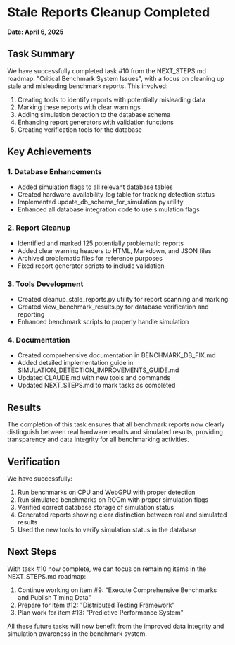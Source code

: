 # Stale Reports Cleanup Completed

**Date: April 6, 2025**

## Task Summary

We have successfully completed task #10 from the NEXT_STEPS.md roadmap: "Critical Benchmark System Issues", with a focus on cleaning up stale and misleading benchmark reports. This involved:

1. Creating tools to identify reports with potentially misleading data
2. Marking these reports with clear warnings
3. Adding simulation detection to the database schema
4. Enhancing report generators with validation functions
5. Creating verification tools for the database

## Key Achievements

### 1. Database Enhancements

- Added simulation flags to all relevant database tables
- Created hardware_availability_log table for tracking detection status
- Implemented update_db_schema_for_simulation.py utility
- Enhanced all database integration code to use simulation flags

### 2. Report Cleanup

- Identified and marked 125 potentially problematic reports
- Added clear warning headers to HTML, Markdown, and JSON files
- Archived problematic files for reference purposes
- Fixed report generator scripts to include validation

### 3. Tools Development

- Created cleanup_stale_reports.py utility for report scanning and marking
- Created view_benchmark_results.py for database verification and reporting
- Enhanced benchmark scripts to properly handle simulation

### 4. Documentation

- Created comprehensive documentation in BENCHMARK_DB_FIX.md
- Added detailed implementation guide in SIMULATION_DETECTION_IMPROVEMENTS_GUIDE.md
- Updated CLAUDE.md with new tools and commands
- Updated NEXT_STEPS.md to mark tasks as completed

## Results

The completion of this task ensures that all benchmark reports now clearly distinguish between real hardware results and simulated results, providing transparency and data integrity for all benchmarking activities.

## Verification

We have successfully:

1. Run benchmarks on CPU and WebGPU with proper detection
2. Run simulated benchmarks on ROCm with proper simulation flags
3. Verified correct database storage of simulation status
4. Generated reports showing clear distinction between real and simulated results
5. Used the new tools to verify simulation status in the database

## Next Steps

With task #10 now complete, we can focus on remaining items in the NEXT_STEPS.md roadmap:

1. Continue working on item #9: "Execute Comprehensive Benchmarks and Publish Timing Data"
2. Prepare for item #12: "Distributed Testing Framework"
3. Plan work for item #13: "Predictive Performance System"

All these future tasks will now benefit from the improved data integrity and simulation awareness in the benchmark system.
